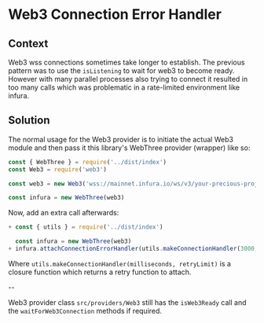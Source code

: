# Web3 Connection Error Handler

## Context

Web3 wss connections sometimes take longer to establish. The previous pattern was to use the `isListening` to wait for web3 to become ready. However with many parallel processes also trying to connect it resulted in too many calls which was problematic in a rate-limited environment like infura.

## Solution

The normal usage for the Web3 provider is to initiate the actual Web3 module and then pass it this library's WebThree provider (wrapper) like so:

```js
const { WebThree } = require('../dist/index')
const Web3 = require('web3')

const web3 = new Web3('wss://mainnet.infura.io/ws/v3/your-precious-project-key')

const infura = new WebThree(web3)
```

Now, add an extra call afterwards:

```js
+ const { utils } = require('../dist/index')

  const infura = new WebThree(web3)
+ infura.attachConnectionErrorHandler(utils.makeConnectionHandler(3000, 3))
```

Where `utils.makeConnectionHandler(milliseconds, retryLimit)` is a closure function which returns a retry function to attach.

--

Web3 provider class `src/providers/Web3` still has the `isWeb3Ready` call and the `waitForWeb3Connection` methods if required.
